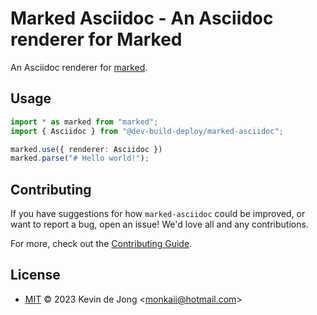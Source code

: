 <!-- 
SPDX-FileCopyrightText: 2023 Kevin de Jong <monkaii@hotmail.com>
SPDX-License-Identifier: MIT
-->

# Marked Asciidoc - An Asciidoc renderer for Marked

An Asciidoc renderer for [marked](https://www.npmjs.com/package/marked).

## Usage

```typescript
import * as marked from "marked";
import { Asciidoc } from "@dev-build-deploy/marked-asciidoc";

marked.use({ renderer: Asciidoc })
marked.parse("# Hello world!");
```

## Contributing

If you have suggestions for how `marked-asciidoc` could be improved, or want to report a bug, open an issue! We'd love all and any contributions.

For more, check out the [Contributing Guide](CONTRIBUTING.md).

## License

- [MIT](./LICENSES/MIT.txt) © 2023 Kevin de Jong \<monkaii@hotmail.com\>

[SemVer 2.0.0]: https://semver.org
[CalVer]: https://calver.org